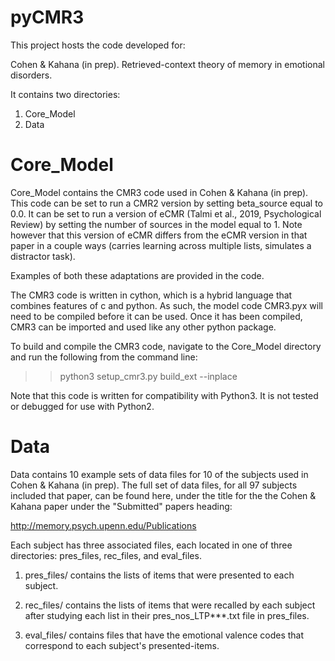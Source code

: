 # pyCMR3

This project hosts the code developed for: 

Cohen & Kahana (in prep). Retrieved-context theory of memory in emotional disorders.

It contains two directories: 

1. Core_Model
2. Data

# Core_Model

Core_Model contains the CMR3 code used in Cohen & Kahana (in prep). This
code can be set to run a CMR2 version by setting beta_source equal to 0.0.
It can be set to run a version of eCMR (Talmi et al., 2019, Psychological Review) 
by setting the number of sources in the model equal to 1. Note however that
this version of eCMR differs from the eCMR version in that paper in a couple
ways (carries learning across multiple lists, simulates a distractor task).

Examples of both these adaptations are provided in the code.

The CMR3 code is written in cython, which is a hybrid language that combines
features of c and python. As such, the model code CMR3.pyx will need to 
be compiled before it can be used. Once it has been compiled, CMR3 can
be imported and used like any other python package.

To build and compile the CMR3 code, navigate to the Core_Model directory
and run the following from the command line:

>> python3 setup_cmr3.py build_ext --inplace

Note that this code is written for compatibility with Python3. It is not tested 
or debugged for use with Python2.

# Data

Data contains 10 example sets of data files for 10 of the subjects 
used in Cohen & Kahana (in prep). The full set of data files, for all 97
subjects included that paper, can be found here, under the title for the
the Cohen & Kahana paper under the "Submitted" papers heading:

http://memory.psych.upenn.edu/Publications

Each subject has three associated files, each located in one of three
directories: pres_files, rec_files, and eval_files. 

1. pres_files/  contains the lists of items that were presented to each
subject. 

2. rec_files/  contains the lists of items that were recalled
by each subject after studying each list in their pres_nos_LTP***.txt file in pres_files.

3. eval_files/  contains files that have the emotional valence codes 
that correspond to each subject's presented-items.
